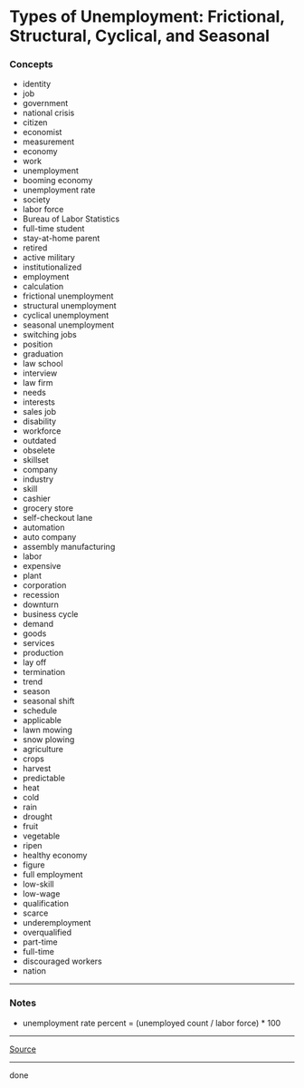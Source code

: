 # Types of Unemployment: Frictional, Structural, Cyclical, and Seasonal

### Concepts

- identity
- job
- government
- national crisis
- citizen
- economist
- measurement
- economy
- work
- unemployment
- booming economy
- unemployment rate
- society
- labor force
- Bureau of Labor Statistics
- full-time student
- stay-at-home parent
- retired
- active military
- institutionalized
- employment
- calculation
- frictional unemployment
- structural unemployment
- cyclical unemployment
- seasonal unemployment
- switching jobs
- position
- graduation
- law school
- interview
- law firm
- needs
- interests
- sales job
- disability
- workforce
- outdated
- obselete
- skillset
- company
- industry
- skill
- cashier
- grocery store
- self-checkout lane
- automation
- auto company
- assembly manufacturing
- labor
- expensive
- plant
- corporation
- recession
- downturn
- business cycle
- demand
- goods
- services
- production
- lay off
- termination
- trend
- season
- seasonal shift
- schedule
- applicable
- lawn mowing
- snow plowing
- agriculture
- crops
- harvest
- predictable
- heat
- cold
- rain
- drought
- fruit
- vegetable
- ripen
- healthy economy
- figure
- full employment
- low-skill
- low-wage
- qualification
- scarce
- underemployment
- overqualified
- part-time
- full-time
- discouraged workers
- nation

---

### Notes

- unemployment rate percent = (unemployed count / labor force) * 100

---

[Source](https://youtu.be/-1cfJPEYkkk)

---

done